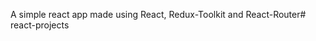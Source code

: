 A simple react app made using React, Redux-Toolkit and React-Router#   r e a c t - p r o j e c t s  
 